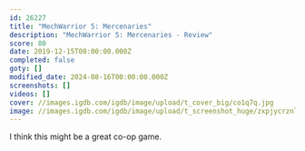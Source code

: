 ```yaml
---
id: 26227
title: "MechWarrior 5: Mercenaries"
description: "MechWarrior 5: Mercenaries - Review"
score: 80
date: 2019-12-15T00:00:00.000Z
completed: false
goty: []
modified_date: 2024-08-16T00:00:00.000Z
screenshots: []
videos: []
cover: //images.igdb.com/igdb/image/upload/t_cover_big/co1q7q.jpg
image: //images.igdb.com/igdb/image/upload/t_screenshot_huge/zxpjycrznlpr8pj11ybw.jpg
---
```

I think this might be a great co-op game.